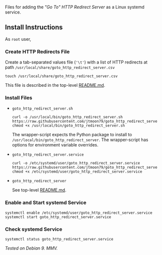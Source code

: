 Files for adding the _"Go To" HTTP Redirect Server_ as a Linux systemd service.

## Install Instructions

As `root` user,

### Create HTTP Redirects File

Create a tab-separated values file (`'\t'`) with a list of HTTP redirects at
path `/usr/local/share/goto_http_redirect_server.csv`

    touch /usr/local/share/goto_http_redirect_server.csv

This file is described in the top-level [README.md](./../README.md).

### Install Files

- `goto_http_redirect_server.sh`
  ```
  curl -o /usr/local/bin/goto_http_redirect_server.sh https://raw.githubusercontent.com/jtmoon79/goto_http_redirect_server/master/service/goto_http_redirect_server.sh
  chmod +x /usr/local/bin/goto_http_redirect_server.sh
  ```
  The wrapper-script expects the Python package to install to
  `/usr/local/bin/goto_http_redirect_server`.  The wrapper-script has options
  for environment variable overrides.

- `goto_http_redirect_server.service`
  ```
  curl -o /etc/systemd/user/goto_http_redirect_server.service https://raw.githubusercontent.com/jtmoon79/goto_http_redirect_server/master/service/goto_http_redirect_server.service
  chmod +x /etc/systemd/user/goto_http_redirect_server.service
  ```

- `goto_http_redirect_server`

  See top-level [README.md](./../README.md).

### Enable and Start systemd Service

    systemctl enable /etc/systemd/user/goto_http_redirect_server.service    
    systemctl start goto_http_redirect_server.service

### Check systemd Service

    systemctl status goto_http_redirect_server.service

_Tested on Debian 9. MMV._

